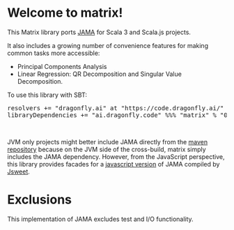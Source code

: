 # Welcome to matrix!

This Matrix library ports <a href="https://math.nist.gov/javanumerics/jama/">JAMA</a> for Scala 3 and Scala.js projects.

It also includes a growing number of convenience features for making common tasks more accessible:
  - Principal Components Analysis
  - Linear Regression: QR Decomposition and Singular Value Decomposition.

To use this library with SBT:

<pre>
resolvers += "dragonfly.ai" at "https://code.dragonfly.ai/"
libraryDependencies += "ai.dragonfly.code" %%% "matrix" % "0.33.511"
</pre><br />

JVM only projects might better include JAMA directly from the <a href="https://mvnrepository.com/artifact/gov.nist.math/jama/1.0.3">maven repository</a> because on the JVM side of the cross-build, matrix simply includes the JAMA dependency.  However, from the JavaScript perspective, this library provides facades for a <a href="https://github.com/dragonfly-ai/JamaJS/blob/master/README.md">javascript version</a> of JAMA compiled by <a href="http://www.jsweet.org">Jsweet</a>.

# Exclusions

This implementation of JAMA excludes test and I/O functionality.
